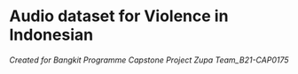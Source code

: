 # Audio dataset for Violence in Indonesian
###### Created for Bangkit Programme Capstone Project Zupa Team_B21-CAP0175